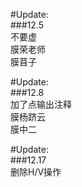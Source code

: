 ﻿#Update:<br>
###12.5<br>
不要虚<br>
膜荣老师<br>
膜苜子<br>

#Update:<br>
###12.8<br>
加了点输出注释<br>
膜杨跻云<br>
膜中二

#Update:<br>
###12.17<br>
删除H/V操作<br>
